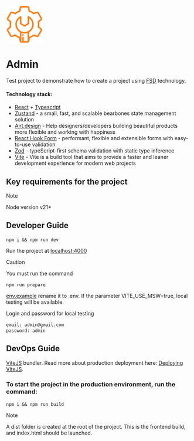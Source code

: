 <img width="100" alt="logo" src="./public/logo.svg" />

# Admin

Test project to demonstrate how to create a project using [FSD](https://feature-sliced.design/) technology.

#### Technology stack:

- [React](https://react.dev/learn) + [Typescript](https://www.typescriptlang.org/docs/)
- [Zustand](https://docs.pmnd.rs/zustand/getting-started/introduction) - a small, fast, and scalable bearbones state management solution
- [Ant.design](https://ant.design/) - Help designers/developers building beautiful products more flexible and working with happiness
- [React Hook Form](https://react-hook-form.com/) - performant, flexible and extensible forms with easy-to-use validation
- [Zod](https://zod.dev/) - typeScript-first schema validation with static type inference
- [Vite](https://vitejs.dev/guide/) - Vite is a build tool that aims to provide a faster and leaner development experience for modern web projects

## Key requirements for the project

> [!NOTE]
> Node version v21\*

## Developer Guide

```shell
npm i && npm run dev
```

Run the project at [localhost:4000](http://localhost:4000)

> [!CAUTION]
> You must run the command
>
> ```shell
> npm run prepare
> ```

[env.example](env.example) rename it to .env. If the parameter VITE_USE_MSW=true, local testing will be available.

Login and password for local testing

```aiignore
email: admin@gmail.com
password: admin
```

## DevOps Guide

[ViteJS](https://vitejs.dev/) bundler. Read more about production deployment here: [Deploying ViteJS](https://vitejs.dev/guide/static-deploy.html#building-the-app).

### To start the project in the production environment, run the command:

```shell
npm i && npm run build
```

> [!NOTE]
> A dist folder is created at the root of the project. This is the frontend build, and index.html should be launched.
